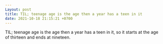 ```yaml
---
Layout: post
title: TIL; teenage age is the age then a year has a teen in it
date: 2021-10-18 21:15:21 +0700
---
```

TIL; teenage age is the age then a year has a teen in it, so it starts
at the age of thirteen and ends at nineteen.
